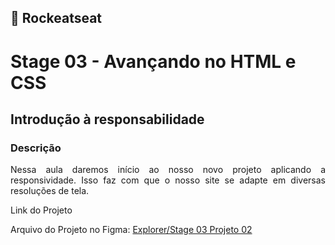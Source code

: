 ## 🚀 Rockeatseat 
<h1>Stage 03 - Avançando no HTML e CSS</h1>

<h2>Introdução à responsabilidade</h2>

<h3>Descrição</h3>

<p align="justify">Nessa aula daremos início ao nosso novo projeto aplicando a responsividade. Isso faz com que o nosso site se adapte em diversas resoluções de tela. </p>

<p>Link do Projeto</p>

Arquivo do Projeto no Figma: <a href="https://www.figma.com/file/9QilhSGTYmmSOkVfISesIz/Explorer-Stage-03-Projeto-02-(Copy)?node-id=203-412&t=7QhBqSksZa4TflzR-0">Explorer/Stage 03 Projeto 02</a>